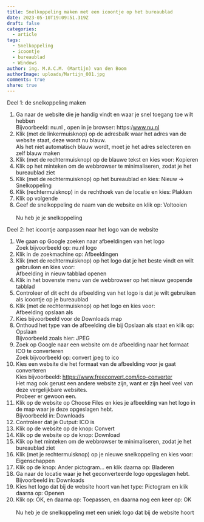 ```yaml
---
title: Snelkoppeling maken met een icoontje op het bureaublad
date: 2023-05-10T19:09:51.319Z
draft: false
categories:
  - article
tags:
  - Snelkoppeling
  - icoontje
  - bureaublad
  - Windows
author: ing. M.A.C.M. (Martijn) van den Boom
authorImage: uploads/Martijn_001.jpg
comments: true
share: true
---
```

Deel 1: de snelkoppeling maken

1. Ga naar de website die je handig vindt en waar je snel toegang toe wilt hebben
   </br>Bijvoorbeeld: nu.nl , open in je browser: https:/www.nu.nl
2. Klik (met de linkermuisknop) op de adresbalk waar het adres van de website staat, deze wordt nu blauw.
   </br>Als het niet automatisch blauw wordt, moet je het adres selecteren en zelf blauw maken
3. Klik (met de rechtermuisknop) op de blauwe tekst en kies voor: Kopieren
4. Klik op het minteken om de webbrowser te minimaliseren, zodat je het bureaublad ziet
5. Klik (met de rechtermuisknop) op het bureaublad en kies: Nieuw -> Snelkoppeling
6. Klik (rechtermuisknop) in de rechthoek van de locatie en kies: Plakken
7. Klik op volgende
8. Geef de snelkoppeling de naam van de website en klik op: Voltooien
   </br></br>Nu heb je je snelkoppeling

Deel 2: het icoontje aanpassen naar het logo van de website

1. We gaan op Google zoeken naar afbeeldingen van het logo
   </br>Zoek bijvoorbeeld op: nu.nl logo
2. Klik in de zoekmachine op: Afbeeldingen
3. Klik (met de rechtermuisknop) op het logo dat je het beste vindt en wilt gebruiken en kies voor:</br>Afbeelding in nieuw tabblad openen
4. Klik in het bovenste menu van de webbrowser op het nieuw geopende tabblad
5. Controleer of dit echt de afbeelding van het logo is dat je wilt gebruiken als icoontje op je bureaublad
6. Klik (met de rechtermuisknop) op het logo en kies voor: </br>Afbeelding opslaan als
7. Kies bijvoorbeeld voor de Downloads map
8. Onthoud het type van de afbeelding die bij Opslaan als staat en klik op: Opslaan
   </br>Bijvoorbeeld zoals hier: JPEG
9. Zoek op Google naar een website om de afbeelding naar het formaat ICO te converteren
   </br>Zoek bijvoorbeeld op: convert jpeg to ico
10. Kies een website die het formaat van de afbeelding voor je gaat converteren
    </br>Kies bijvoorbeeld: https://www.freeconvert.com/ico-converter
    </br>Het mag ook gerust een andere website zijn, want er zijn heel veel van deze vergelijkbare websites. </br>Probeer er gewoon een.
11. Klik op de website op Choose Files en kies je afbeelding van het logo in de map waar je deze opgeslagen hebt. </br>Bijvoorbeeld in: Downloads
12. Controleer dat je Output: ICO is
13. Klik op de website op de knop: Convert
14. Klik op de website op de knop: Download
15. Klik op het minteken om de webbrowser te minimaliseren, zodat je het bureaublad ziet
16. Klik (met je rechtermuisknop) op je nieuwe snelkoppeling en kies voor: Eigenschappen
17. Klik op de knop: Ander pictogram... en klik daarna op: Bladeren
18. Ga naar de locatie waar je het geconverteerde logo opgeslagen hebt.
    </br>Bijvoorbeeld in: Downloads
19. Kies het logo dat bij de website hoort van het type: Pictogram en klik daarna op: Openen
20. Klik op: OK, en daarna op: Toepassen, en daarna nog een keer op: OK
    </br></br>Nu heb je de snelkoppeling met een uniek logo dat bij de website hoort